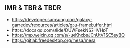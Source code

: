 <!-- ## 计算法线变换矩阵的另一种方法 -->

<!-- TODO -->

<!-- * Note that the inverse-transpose of a matrix is equal to its cofactor matrix divided by its
* determinant:
*
*     transpose(inverse(M)) = cof(M) / det(M)
*
* The cofactor matrix is faster to compute than the inverse-transpose, and it can be argued
* that it is a more correct way of transforming normals anyway. Some references from Dale
* Weiler, Nathan Reed, Inigo Quilez, and Eric Lengyel:
*
*   - https://github.com/graphitemaster/normals_revisited
*   - http://www.reedbeta.com/blog/normals-inverse-transpose-part-1/
*   - https://www.shadertoy.com/view/3s33zj
*   - FGED Volume 1, section 1.7.5 "Inverses of Small Matrices"
*   - FGED Volume 1, section 3.2.2 "Transforming Normal Vectors"
*
* In "Transforming Normal Vectors", Lengyel notes that there are two types of transformed
* normals: one that uses the transposed adjugate (aka cofactor matrix) and one that uses the
* transposed inverse. He goes on to say that this difference is inconsequential, except when
* mirroring is involved. -->

<!-- 在之前的笔记中，有说到[法线变换矩阵](#normal-matrix法线变换矩阵)，经过推导使用的是 `transpose(inverse(M))` 矩阵。

- https://github.com/graphitemaster/normals_revisited
- http://www.reedbeta.com/blog/normals-inverse-transpose-part-1/
- https://www.shadertoy.com/view/3s33zj
- FGED Volume 1, section 1.7.5 "Inverses of Small Matrices"
- FGED Volume 1, section 3.2.2 "Transforming Normal Vectors" -->

<!-- ## SSR -->

<!-- TODO -->

<!-- ## TAA -->

<!-- TODO -->

<!-- --- -->

<!-- ### VisibleLight.localToWorldMatrix 矩阵的第3列和第4列的意义 -->

<!-- TODO -->
<!-- // For directional light, lightPos is a direction, and in light's local space, it's forward direction in local space is (0,0,1),
// after is multiplied by light's localToWorld matrix:
// localToWorldMatrix * (0,0,1,0), a direction has 0 in homogeneous coordinate;
// it returns the column 2 of the light's localToWorld matrix, and in lighting calculation in Shader,
// the light directional vector needs to point to light, so negative the direction here

// For point light and spot light, lightPos is a position in world space, it's original position in local space is (0,0,0),
// after is multiplied by light's localToWorld matrix:
// localToWorldMatrix * (0,0,0,1), a position has 1 in homogeneous coordinate;
// it returns the column 3 of the light's localToWorld matrix

// For spot light's direction, and in light's local space, it's forward direction in local space is (0,0,1),
// after is multiplied by light's localToWorld matrix:
// localToWorldMatrix * (0,0,1,0), a direction has 0 in homogeneous coordinate;
// it returns the column 2 of the light's localToWorld matrix, and in lighting calculation in Shader,
// the spot directional vector needs to point to light, so negative the direction here -->

<!-- ---

### RenderTexture.memorylessMode

<!-- TODO -->
<!-- https://discussions.unity.com/t/rendertexture-memorylessmode/661299 -->

<!-- **TODO：在这里只是列出了实现的代码，但是具体 GGX 采样点生成的推导过程还需要详细的学习分析。下图展示了主要思路和一些文章参考** ：

![39_GGX_ImportanceSampling](/assets/images/2024/2024-08-12-PhysicallyBasedRendering/39_GGX_ImportanceSampling.png)

- https://blog.tobias-franke.eu/2014/03/30/notes_on_importance_sampling.html
- https://blog.selfshadow.com/publications/s2013-shading-course/#course_content
- https://placeholderart.wordpress.com/2015/07/28/implementation-notes-runtime-environment-map-filtering-for-image-based-lighting/ -->

<!-- #### **球谐函数（Spherical Harmonics）** -->

<!-- TODO
### Variance Shadow Maps（VSMs） -->

<!-- TODO
### Percentage-Closer Soft Shadows（PCSS）
- https://developer.download.nvidia.cn/whitepapers/2008/PCSS_Integration.pdf
- https://developer.download.nvidia.cn/shaderlibrary/docs/shadow_PCSS.pdf
- https://www.legendsmb.com/2022/10/13/unity-PCF-sourcecode/
- https://zhuanlan.zhihu.com/p/369761748 -->

## IMR & TBR & TBDR

- https://developer.samsung.com/galaxy-gamedev/resources/articles/gpu-framebuffer.html
- https://docs.qq.com/slide/DUWFsekNSZllIVHpT
- https://mp.weixin.qq.com/s/-ueKhxbsJOnUtV1SC5eyBQ
- https://gitlab.freedesktop.org/mesa/mesa